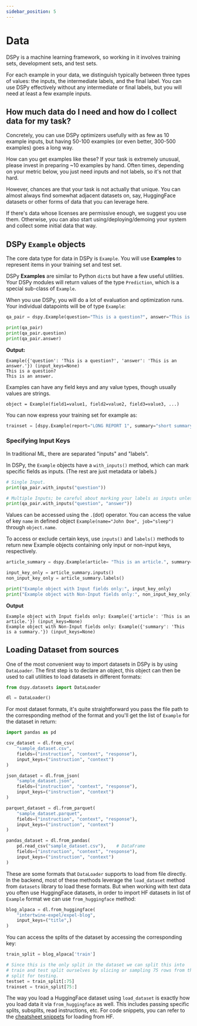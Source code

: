 ```yaml
---
sidebar_position: 5
---
```


# Data

DSPy is a machine learning framework, so working in it involves training sets, development sets, and test sets.

For each example in your data, we distinguish typically between three types of values: the inputs, the intermediate labels, and the final label. You can use DSPy effectively without any intermediate or final labels, but you will need at least a few example inputs.

## How much data do I need and how do I collect data for my task?

Concretely, you can use DSPy optimizers usefully with as few as 10 example inputs, but having 50-100 examples (or even better, 300-500 examples) goes a long way.

How can you get examples like these? If your task is extremely unusual, please invest in preparing ~10 examples by hand. Often times, depending on your metric below, you just need inputs and not labels, so it's not that hard.

However, chances are that your task is not actually that unique. You can almost always find somewhat adjacent datasets on, say, HuggingFace datasets or other forms of data that you can leverage here.

If there's data whose licenses are permissive enough, we suggest you use them. Otherwise, you can also start using/deploying/demoing your system and collect some initial data that way.

## DSPy `Example` objects

The core data type for data in DSPy is `Example`. You will use **Examples** to represent items in your training set and test set. 

DSPy **Examples** are similar to Python `dict`s but have a few useful utilities. Your DSPy modules will return values of the type `Prediction`, which is a special sub-class of `Example`.

When you use DSPy, you will do a lot of evaluation and optimization runs. Your individual datapoints will be of type `Example`:

```python
qa_pair = dspy.Example(question="This is a question?", answer="This is an answer.")

print(qa_pair)
print(qa_pair.question)
print(qa_pair.answer)
```
**Output:**
```text
Example({'question': 'This is a question?', 'answer': 'This is an answer.'}) (input_keys=None)
This is a question?
This is an answer.
```

Examples can have any field keys and any value types, though usually values are strings.

```text
object = Example(field1=value1, field2=value2, field3=value3, ...)
```

You can now express your training set for example as:

```python
trainset = [dspy.Example(report="LONG REPORT 1", summary="short summary 1"), ...]
```


### Specifying Input Keys

In traditional ML, there are separated "inputs" and "labels".

In DSPy, the `Example` objects have a `with_inputs()` method, which can mark specific fields as inputs. (The rest are just metadata or labels.)

```python
# Single Input.
print(qa_pair.with_inputs("question"))

# Multiple Inputs; be careful about marking your labels as inputs unless you mean it.
print(qa_pair.with_inputs("question", "answer"))
```

Values can be accessed using the `.`(dot) operator. You can access the value of key `name` in defined object `Example(name="John Doe", job="sleep")` through `object.name`. 

To access or exclude certain keys, use `inputs()` and `labels()` methods to return new Example objects containing only input or non-input keys, respectively.

```python
article_summary = dspy.Example(article= "This is an article.", summary= "This is a summary.").with_inputs("article")

input_key_only = article_summary.inputs()
non_input_key_only = article_summary.labels()

print("Example object with Input fields only:", input_key_only)
print("Example object with Non-Input fields only:", non_input_key_only)
```

**Output**
```
Example object with Input fields only: Example({'article': 'This is an article.'}) (input_keys=None)
Example object with Non-Input fields only: Example({'summary': 'This is a summary.'}) (input_keys=None)
```

## Loading Dataset from sources

One of the most convenient way to import datasets in DSPy is by using `DataLoader`. The first step is to declare an object, this object can then be used to call utilities to load datasets in different formats:

```python
from dspy.datasets import DataLoader

dl = DataLoader()
```

For most dataset formats, it's quite straightforward you pass the file path to the corresponding method of the format and you'll get the list of `Example` for the dataset in return:

```python
import pandas as pd

csv_dataset = dl.from_csv(
    "sample_dataset.csv",
    fields=("instruction", "context", "response"),
    input_keys=("instruction", "context")
)

json_dataset = dl.from_json(
    "sample_dataset.json",
    fields=("instruction", "context", "response"),
    input_keys=("instruction", "context")
)

parquet_dataset = dl.from_parquet(
    "sample_dataset.parquet",
    fields=("instruction", "context", "response"),
    input_keys=("instruction", "context")
)

pandas_dataset = dl.from_pandas(
    pd.read_csv("sample_dataset.csv"),    # DataFrame
    fields=("instruction", "context", "response"),
    input_keys=("instruction", "context")
)
```

These are some formats that `DataLoader` supports to load from file directly. In the backend, most of these methods leverage the `load_dataset` method from `datasets` library to load these formats. But when working with text data you often use HuggingFace datasets, in order to import HF datasets in list of `Example` format we can use `from_huggingface` method:

```python
blog_alpaca = dl.from_huggingface(
    "intertwine-expel/expel-blog",
    input_keys=("title",)
)
```

You can access the splits of the dataset by accessing the corresponding key:

```python
train_split = blog_alpaca['train']

# Since this is the only split in the dataset we can split this into 
# train and test split ourselves by slicing or sampling 75 rows from the train
# split for testing.
testset = train_split[:75]
trainset = train_split[75:]
```

The way you load a HuggingFace dataset using `load_dataset` is exactly how you load data it via `from_huggingface` as well. This includes passing specific splits, subsplits, read instructions, etc. For code snippets, you can refer to the [cheatsheet snippets](/cheatsheet/#dspy-dataloaders) for loading from HF.